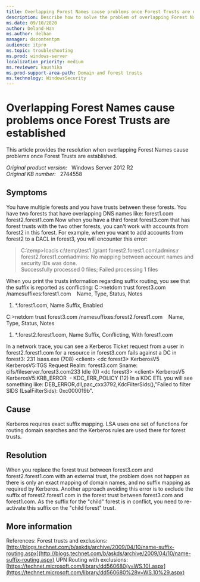 ```yaml
---
title: Overlapping Forest Names cause problems once Forest Trusts are established
description: Describe how to solve the problem of overlapping Forest Names causes when Forest Trusts are established
ms.date: 09/10/2020
author: Deland-Han
ms.author: delhan 
manager: dscontentpm
audience: itpro
ms.topic: troubleshooting
ms.prod: windows-server
localization_priority: medium
ms.reviewer: kaushika
ms.prod-support-area-path: Domain and forest trusts
ms.technology: WindowsSecurity
---
```

# Overlapping Forest Names cause problems once Forest Trusts are established

This article provides the resolution when overlapping Forest Names cause problems once Forest Trusts are established.

_Original product version:_ &nbsp; Windows Server 2012 R2  
_Original KB number:_ &nbsp; 2744558

## Symptoms

You have multiple forests and you have trusts between these forests. You have two forests that have overlapping DNS names like:
forest1.com
forest2.forest1.com
Now when you have a third forest forest3.com that has forest trusts with the two other forests, you can't work with accounts from forest2 in this forest. For example, when you want to add accounts from forest2 to a DACL in forest3, you will encounter this error:
>C:\temp>Icacls c:\temp\test1 /grant forest2.forest1.com\admins:r  
forest2.forest1.com\admins: No mapping between account names and security IDs was done.  
Successfully processed 0 files; Failed processing 1 files

When you print the trusts information regarding suffix routing, you see that the suffix is reported as conflicting:
C:\>netdom trust forest3.com /namesuffixes:forest1.com
   Name, Type, Status, Notes
1. *.forest1.com, Name Suffix, Enabled

C:\>netdom trust forest3.com /namesuffixes:forest2.forest1.com
   Name, Type, Status, Notes
1. *.forest2.forest1.com, Name Suffix, Conflicting, With forest1.com

In a network trace, you can see a Kerberos Ticket request from a user in forest2.forest1.com for a resource in forest3.com fails against a DC in forest3:
231 lsass.exe (708) \<client> \<dc forest3> KerberosV5 KerberosV5:TGS Request Realm: forest3.com Sname: cifs/fileserver.forest3.com233 Idle (0) \<dc forest3> \<client> KerberosV5 KerberosV5:KRB_ERROR  - KDC_ERR_POLICY (12)
In a KDC ETL you will see something like:
DEB_ERROR,dll,pac_cxx3792,KdcFilterSids(),"Failed to filter SIDS (LsaIFilterSids): 0xc000019b".

## Cause

Kerberos requires exact suffix mapping. LSA uses one set of functions for routing domain searches and the Kerberos rules are used there for forest trusts.

## Resolution

When you replace the forest trust between forest3.com and forest2.forest1.com with an external trust, the problem does not happen as there is only an exact mapping of domain names, and no suffix mapping as required by Kerberos.
Another approach avoiding this error is to exclude the suffix of forest2.forest1.com in the forest trust between forest3.com and forest1.com. As the suffix for the "child" forest is in conflict, you need to re-activate this suffix on the "child forest" trust.

## More information

References:
Forest trusts and exclusions: [http://blogs.technet.com/b/askds/archive/2009/04/10/name-suffix-routing.aspx](http://blogs.technet.com/b/askds/archive/2009/04/10/name-suffix-routing.aspx) 
UPN Routing with exclusions: [https://technet.microsoft.com/library/dd560680(v=WS.10).aspx](https://technet.microsoft.com/library/dd560680%28v=WS.10%29.aspx)
